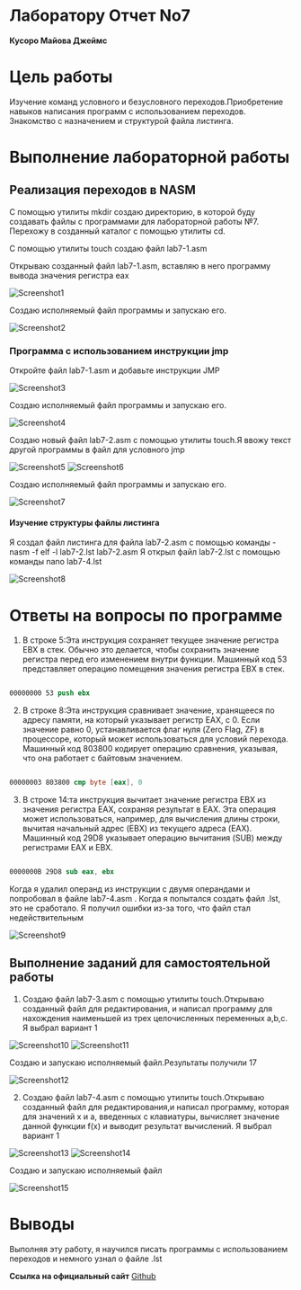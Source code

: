 # **Лаборатору Отчет No7**

**Кусоро Майова Джеймс**

# Цель работы

 Изучение команд условного и безусловного переходов.Приобретение навыков написания
 программ с использованием переходов. Знакомство с назначением и структурой файла
 листинга.

# Выполнение лабораторной работы

##  Реализация переходов в NASM

С помощью утилиты mkdir создаю директорию, в которой буду создавать файлы с программами для лабораторной 
работы №7. Перехожу в созданный каталог с помощью утилиты cd.

С помощью утилиты touch создаю файл lab7-1.asm

Открываю созданный файл lab7-1.asm, вставляю в него программу вывода значения регистра eax

![Screenshot1](images/Screenshot1.png)

Создаю исполняемый файл программы и запускаю его.

![Screenshot2](images/Screenshot2.png)

###  Программа с использованием инструкции jmp

Откройте файл lab7-1.asm и добавьте инструкции JMP

![Screenshot3](images/Screenshot3.png)

Создаю исполняемый файл программы и запускаю его.

![Screenshot4](images/Screenshot4.png)

Создаю новый файл lab7-2.asm с помощью утилиты touch.Я ввожу текст другой программы в файл для условного 
jmp

![Screenshot5](images/Screenshot5.png)
![Screenshot6](images/Screenshot6.png)

Создаю исполняемый файл программы и запускаю его.

![Screenshot7](images/Screenshot7.png)

####  Изучение структуры файлы листинга

Я создал файл листинга для файла lab7-2.asm с помощью команды - nasm -f elf -l lab7-2.lst lab7-2.asm
Я открыл файл lab7-2.lst с помощью команды nano lab7-4.lst

![Screenshot8](images/Screenshot8.png)

# Ответы на вопросы по программе

1. В строке 5:Эта инструкция сохраняет текущее значение регистра EBX в стек. Обычно это делается, чтобы сохранить значение регистра перед его изменением внутри функции. Машинный код 53 представляет операцию помещения 
значения регистра EBX в стек.

```NASM

00000000 53 push ebx
```

2. В строке 8:Эта инструкция сравнивает значение, хранящееся по адресу памяти, на который указывает регистр EAX, с 0. Если значение равно 0, устанавливается флаг нуля (Zero Flag, ZF) в процессоре, который может использоваться для условий перехода. Машинный код 803800 кодирует операцию сравнения, указывая, что она работает с байтовым значением.

```NASM

00000003 803800 cmp byte [eax], 0
```

3. В строке 14:та инструкция вычитает значение регистра EBX из значения регистра EAX, сохраняя результат в EAX. Эта операция может использоваться, например, для вычисления длины строки, вычитая начальный адрес (EBX) из текущего адреса (EAX). Машинный код 29D8 указывает операцию вычитания (SUB) между регистрами EAX и EBX.

```NASM

0000000B 29D8 sub eax, ebx
```

Когда я удалил операнд из инструкции с двумя операндами и попробовал в файле lab7-4.asm . Когда я попытался создать файл .lst, это не сработало. Я получил ошибки из-за того, что файл стал недействительным

![Screenshot9](images/Screenshot9.png)

## Выполнение заданий для самостоятельной работы

1. Создаю файл lab7-3.asm с помощью утилиты touch.Открываю созданный файл для редактирования, и написал программу для нахождения наименьшей из трех целочисленных переменных a,b,c. Я выбрал вариант 1

![Screenshot10](images/Screenshot10.png)
![Screenshot11](images/Screenshot11.png)

Создаю и запускаю исполняемый файл.Результаты получили 17

![Screenshot12](images/Screenshot12.png)

2. Создаю файл lab7-4.asm с помощью утилиты touch.Открываю созданный файл для редактирования,и написал программу, которая для значений x и a, введенных с клавиатуры, вычисляет значение данной функции f(x) и выводит результат вычислений. Я выбрал вариант 1

![Screenshot13](images/Screenshot13.png)
![Screenshot14](images/Screenshot14.png)

Создаю и запускаю исполняемый файл

![Screenshot15](images/Screenshot15.png)

# Выводы

Выполняя эту работу, я научился писать программы с использованием переходов и немного узнал о файле .lst

**Ссылка на официальный сайт** [Github](https://github.com/James-4321/Kusoro/tree/main/Architecture-computer/arch-pc/labs/lab07)



